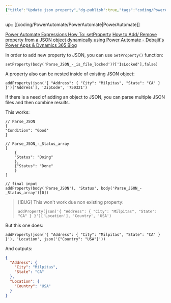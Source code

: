 ```yaml
---
{"title":"Update json property","dg-publish":true,"tags":"coding/PowerAutomate","language":"en","permalink":"/coding/power-automate/update-json-property/","dgPassFrontmatter":true}
---
```


up:: [[coding/PowerAutomate/PowerAutomate\|PowerAutomate]]

[Power Automate Expressions How To: setProperty](https://www.youtube.com/watch?v=MnnkNjrNKHk)
[How to Add/ Remove property from a JSON object dynamically using Power Automate - Debajit's Power Apps & Dynamics 365 Blog](https://debajmecrm.com/how-to-add-remove-property-from-a-json-object-dynamically-using-power-automate/)

In order to add new property to JSON, you can use `SetProperty()` function:
```powerquery
setProperty(body('Parse_JSON_-_is_file_locked')?['IsLocked'],false)
```
A property also can be nested inside of existing JSON object:

```powerquery
addProperty(json('{ "Address": { "City": "Milpitas", "State": "CA" } }')['Address'], 'ZipCode', '750321')
```

If there is a need of adding an object to JSON, you can parse multiple JSON files and then combine results.



This works:
```powerquery
// Parse_JSON
{
"Condition": "Good"
}
```
```powerquery
// Parse_JSON_-_Status_array
[
	{
	"Status": "Doing"
	},
	{"Status": "Done"
	}
]
```
```powerquery
// final input
addProperty(body('Parse_JSON'), 'Status', body('Parse_JSON_-_Status_array')[0])
```

>[!BUG] This won't work due non existing property:
>  
> ```powerquery
> addProperty(json('{ "Address": { "City": "Milpitas", "State": "CA" } }')['Location'], 'Country', 'USA')
> ```

But this one does:
```powerquery
addProperty(json('{ "Address": { "City": "Milpitas", "State": "CA" } }'), 'Location', json('{"Country": "USA"}'))
```
And outputs:
```json
{
  "Address": {
    "City": "Milpitas",
    "State": "CA"
  },
  "Location": {
    "Country": "USA"
  }
}
```
